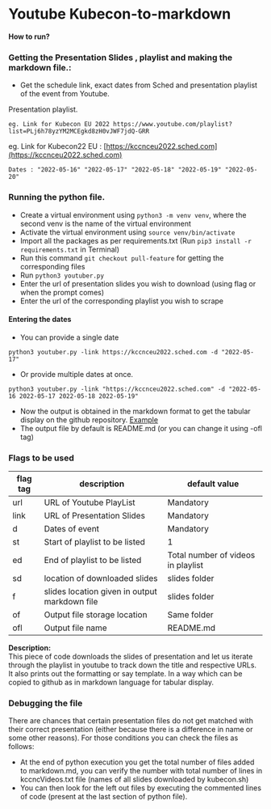 # Youtube Kubecon-to-markdown  

**How to run?**  
### Getting the Presentation Slides , playlist and making the markdown file.:

- Get the schedule link, exact dates from Sched and presentation playlist of the event from Youtube.

Presentation playlist.
```
eg. Link for Kubecon EU 2022 https://www.youtube.com/playlist?list=PLj6h78yzYM2MCEgkd8zH0vJWF7jdQ-GRR
```


eg. Link for Kubecon22 EU : [https://kccnceu2022.sched.com](https://kccnceu2022.sched.com)

    Dates : "2022-05-16" "2022-05-17" "2022-05-18" "2022-05-19" "2022-05-20"

### Running the python file.
- Create a virtual environment using `python3 -m venv venv`, where the second venv is the name of the virtual environment
- Activate the virtual environment using `source venv/bin/activate`
- Import all the packages as per requirements.txt (Run `pip3 install -r requirements.txt` in Terminal)
- Run this command `git checkout pull-feature` for getting the corresponding files
- Run `python3 youtuber.py`
- Enter the url of presentation slides you wish to download (using flag or when the prompt comes)
- Enter the url of the corresponding playlist you wish to scrape

#### Entering the dates
- You can provide a single date
```
python3 youtuber.py -link https://kccnceu2022.sched.com -d "2022-05-17" 
```
- Or provide multiple dates at once.
```
python3 youtuber.py -link "https://kccnceu2022.sched.com" -d "2022-05-16 2022-05-17 2022-05-18 2022-05-19"
```

- Now the output is obtained in the markdown format to get the tabular display on the github repository. [Example](https://github.com/cloudyuga/kubecon19-china)  
- The output file by default is README.md (or you can change it using -ofl tag)

### Flags to be used
| flag tag | description                                   | default value                      |
|----------|-----------------------------------------------|------------------------------------|
| url      | URL of Youtube PlayList                       | Mandatory                          |
| link     | URL of Presentation Slides                    | Mandatory                          |
| d        | Dates of event                                | Mandatory                          |
| st       | Start of playlist to be listed                | 1                                  |
| ed       | End of playlist to be listed                  | Total number of videos in playlist |
| sd       | location of downloaded slides                 | slides folder                      |
| f        | slides location given in output markdown file | slides folder                      |
| of       | Output file storage location                  | Same folder                        |
| ofl      | Output file name                              | README.md                          |

**Description:**  
This piece of code downloads the slides of presentation and let us iterate through the playlist in youtube to track down the title and respective URLs.
It also prints out the formatting or say template.
In a way which can be copied to github as in markdown language for tabular display.  

### Debugging the file

There are chances that certain presentation files do not get matched with their correct presentation (either because there is a difference in name or some other reasons).
For those conditions you can check the files as follows:
- At the end of python execution you get the total number of files added to markdown.md, you can verify the number with total number of lines in kccncVideos.txt file (names of all slides downloaded by kubecon.sh)
- You can then look for the left out files by executing the commented lines of code (present at the last section of python file).
